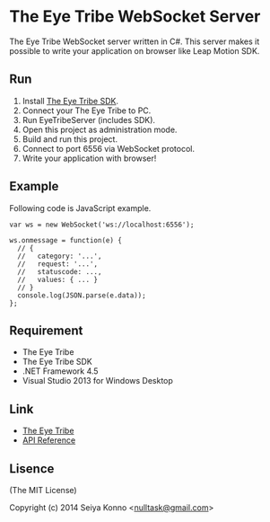 
# The Eye Tribe WebSocket Server

The Eye Tribe WebSocket server written in C#. This server makes it possible to write your application on browser like Leap Motion SDK.

## Run

1. Install [The Eye Tribe SDK](https://theeyetribe.com/download/).
2. Connect your The Eye Tribe to PC.
3. Run EyeTribeServer (includes SDK).
4. Open this project as administration mode.
5. Build and run this project.
6. Connect to port 6556 via WebSocket protocol.
7. Write your application with browser!

## Example

Following code is JavaScript example.

    var ws = new WebSocket('ws://localhost:6556');
    
    ws.onmessage = function(e) {
      // {
      //   category: '...',
      //   request: '...',
      //   statuscode: ...,
      //   values: { ... }
      // } 
      console.log(JSON.parse(e.data));
    };

## Requirement

* The Eye Tribe 
* The Eye Tribe SDK
* .NET Framework 4.5
* Visual Studio 2013 for Windows Desktop

## Link

* [The Eye Tribe](http://theeyetribe.com/)
* [API Reference](http://dev.theeyetribe.com/api/)

## Lisence

(The MIT License)

Copyright (c) 2014 Seiya Konno &lt;nulltask@gmail.com&gt;